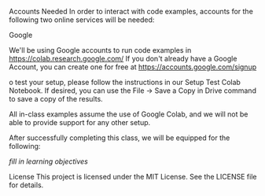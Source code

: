 Accounts Needed
In order to interact with code examples, accounts for the following two online services will be needed:

Google

We'll be using Google accounts to run code examples in https://colab.research.google.com/
If you don't already have a Google Account, you can create one for free at https://accounts.google.com/signup

o test your setup, please follow the instructions in our Setup Test Colab Notebook. If desired, you can use the File -> Save a Copy in Drive command to save a copy of the results.

All in-class examples assume the use of Google Colab, and we will not be able to provide support for any other setup.

After successfully completing this class, we will be equipped for the following:

*fill in learning objectives*

License
This project is licensed under the MIT License. See the LICENSE file for details.
